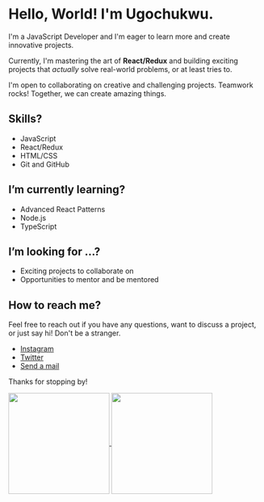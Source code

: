 # Hello, World! I'm Ugochukwu.

<!-- [![Ugo's WakaTime stats](https://github-readme-stats.vercel.app/api/wakatime?username=ffflabs)](https://github.com/anuraghazra/github-readme-stats)-->

I'm a JavaScript Developer
and I'm eager to learn more and create innovative projects.

Currently, I'm mastering the art of **React/Redux** and building exciting projects that <em>actually</em> solve real-world problems, or at least tries to.

I'm open to collaborating on creative and challenging projects. Teamwork rocks! Together, we can create amazing things.

## Skills?
- JavaScript
- React/Redux
- HTML/CSS
- Git and GitHub

## I’m currently learning?
- Advanced React Patterns
- Node.js
- TypeScript

## I’m looking for ...?
- Exciting projects to collaborate on
- Opportunities to mentor and be mentored

## How to reach me?
Feel free to reach out if you have any questions, want to discuss a project, or just say hi!
Don't be a stranger.

- [Instagram](https://www.instagram.com/thebasilugo/)
- [Twitter](https://twitter.com/thebasilugo/)
- [Send a mail](mailto:thebasilugo2@gmail.com)

Thanks for stopping by!

<a href="https://github.com/anuraghazra/github-readme-stats">
<img height=200 align="center" src="https://github-readme-stats.vercel.app/api/top-langs/?username=thebasilugo&layout=compact&theme=vision-friendly-dark&border_radius=8" />
</a>
<!-- <a href="https://git.io/streak-stats">
<img height=200 align="center" src="https://streak-stats.demolab.com?user=thebasilugo&theme=Javascript-dark&border_radius=8&date_format=j%20M%5B%20Y%5D" />
</a> -->
<a href="https://github.com/anuraghazra/github-readme-stats">
<img height=200 align="center" src="https://github-readme-stats.vercel.app/api?username=thebasilugo&theme=highcontrast&&border_radius=8&show_icons=true&count_private=true" />
</a>

<!---
thebasilugo/thebasilugo is a ✨ special ✨ repository because its `README.md` (this file) appears on your GitHub profile.
You can click the Preview link to take a look at your changes.
--->

<!---
# Hi there, I'm [Your Name] 👋

🚀 Welcome to my GitHub profile! I'm a [Your Profession] and [A Few Key Skills].

📫 You can reach me at [Your Email] or connect with me on [LinkedIn](https://www.linkedin.com/in/your-profile) or [Twitter](https://twitter.com/your-handle).

## 🔧 Skills

- [Skill 1]
- [Skill 2]
- [Skill 3]

## 🌟 Projects

- [Project 1](https://github.com/your-project1): Brief project description.
- [Project 2](https://github.com/your-project2): Brief project description.

## 📝 Blog

- Check out my latest blog posts on [Medium](https://medium.com/@your-username).

## 📚 Education

- [Your Degree], [University]
- [Relevant Certification], [Certification Authority]

## 🌱 I'm currently learning

- [Skill or Technology]

## 💬 Let's connect

- [LinkedIn](https://www.linkedin.com/in/your-profile)
- [Twitter](https://twitter.com/your-handle)
- [Email](mailto:your-email@example.com)

---

⭐️ [Your Profile Website](https://www.your-website.com)

--->



<!-- 

templates

# Solar System Interactive Website

Welcome to the Solar System Interactive Website, a fun and educational project that allows you to explore the solar system and learn more about each of its planets. With interactive features, you can view information about each planet, pause and play the planet transitions, and toggle the planet list.

## Table of Contents
- [Demo](#demo)
- [Features](#features)
- [Getting Started](#getting-started)
- [Usage](#usage)
- [Contributing](#contributing)
- [License](#license)

## Demo

You can access the live demo of the Solar System Interactive Website by following this link: [Solar System Website](https://your-website-url-here)

## Features

- Interactive representation of the solar system with planets and the sun.
- Planet details displayed upon clicking a planet's name in the list.
- Pause and play button to control planet transitions.
- Hamburger menu for easy access to the planet list.
- User-friendly design and animations for an engaging experience.

## Getting Started

To set up this project locally or on your own website, follow these steps:

1. Clone the repository to your local machine:

   ```bash
   git clone https://github.com/your-username/solar-system-website.git

--->
